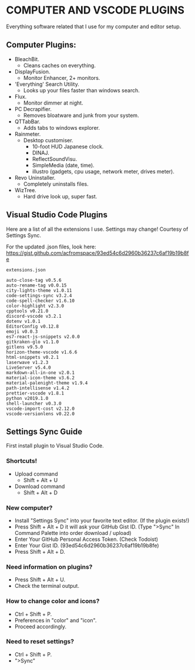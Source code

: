 # COMPUTER AND VSCODE PLUGINS

Everything software related that I use for my computer and editor setup.

## Computer Plugins:

- BleachBit.
  - Cleans caches on everything.
- DisplayFusion.
  - Monitor Enhancer, 2+ monitors.
- 'Everything' Search Utility.
  - Looks up your files faster than windows search.
- Flux.
  - Monitor dimmer at night.
- PC Decrapifier.
  - Removes bloatware and junk from your system.
- QTTabBar.
  - Adds tabs to windows explorer.
- Rainmeter.
  - Desktop customiser.
    - 10-foot HUD Japanese clock.
    - DINAJ.
    - ReflectSoundVisu.
    - SimpleMedia (date, time).
    - illustro (gadgets, cpu usage, network meter, drives meter).
- Revo Uninstaller.
  - Completely uninstalls files.
- WizTree.
  - Hard drive look up, super fast.

## Visual Studio Code Plugins

Here are a list of all the extensions I use. Settings may change! Courtesy of Settings Sync.

For the updated .json files, look here: https://gist.github.com/acfromspace/93ed54c6d2960b36237c6af19b19b8fe

```
extensions.json

auto-close-tag v0.5.6
auto-rename-tag v0.0.15
city-lights-theme v1.0.11
code-settings-sync v3.2.4
code-spell-checker v1.6.10
color-highlight v2.3.0
cpptools v0.21.0
discord-vscode v3.2.1
dotenv v1.0.1
EditorConfig v0.12.8
emoji v0.0.3
es7-react-js-snippets v2.0.0
gitkraken-glo v1.1.0
gitlens v9.5.0
horizon-theme-vscode v1.6.6
html-snippets v0.2.1
laserwave v1.2.3
LiveServer v5.4.0
markdown-all-in-one v2.0.1
material-icon-theme v3.6.2
material-palenight-theme v1.9.4
path-intellisense v1.4.2
prettier-vscode v1.8.1
python v2019.1.0
shell-launcher v0.3.0
vscode-import-cost v2.12.0
vscode-versionlens v0.22.0
```

## Settings Sync Guide

First install plugin to Visual Studio Code.

### Shortcuts!

- Upload command
  - Shift + Alt + U
- Download command
  - Shift + Alt + D

### New computer?

- Install "Settings Sync" into your favorite text editor. (If the plugin exists!)
- Press Shift + Alt + D it will ask your GitHub Gist ID. (Type ">Sync" In Command Palette into order download / upload)
- Enter Your GitHub Personal Access Token. (Check Todoist)
- Enter Your Gist ID. (93ed54c6d2960b36237c6af19b19b8fe)
- Press Shift + Alt + D.

### Need information on plugins?

- Press Shift + Alt + U.
- Check the terminal output.

### How to change color and icons?

- Ctrl + Shift + P.
- Preferences in "color" and "icon".
- Proceed accordingly.

### Need to reset settings?

- Ctrl + Shift + P.
- ">Sync"
